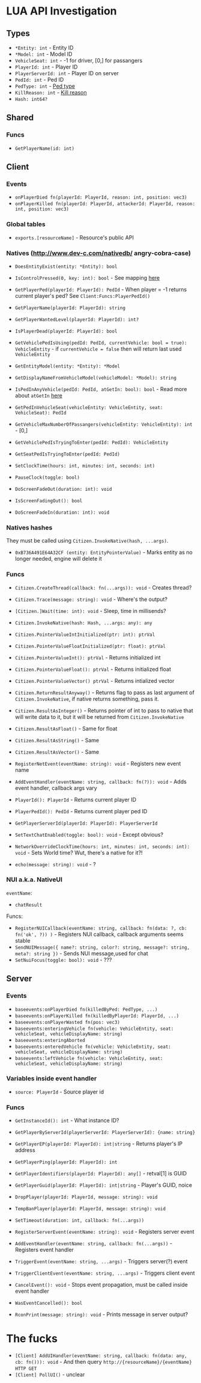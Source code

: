 # LUA API Investigation

## Types

- `*Entity: int` - Entity ID
- `*Model: int` - Model ID
- `VehicleSeat: int` - -1 for driver, [0,] for passangers
- `PlayerId: int` - Player ID
- `PlayerServerId: int` - Player ID on server
- `PedId: int` - Ped ID
- `PedType: int` - [Ped type](Lists/PedTypes.md)
- `KillReason: int` - [Kill reason](Lists/KillReasons.md)
- `Hash: int64?`

## Shared

### Funcs

- `GetPlayerName(id: int)`


## Client

### Events

- `onPlayerDied fn(playerId: PlayerId, reason: int, position: vec3)`
- `onPlayerKilled fn(playerId: PlayerId, attackerId: PlayerId, reason: int, position: vec3)`

### Global tables

- `exports.[resourceName]` - Resource's public API

### Natives (http://www.dev-c.com/nativedb/ angry-cobra-case)

- `DoesEntityExist(entity: *Entity): bool`

- `IsControlPressed(0, key: int): bool` - See mapping [here](http://www.dev-c.com/nativedb/func/info/f3a21bcd95725a4a)

- `GetPlayerPed(playerId: PlayerId): PedId` - When player = -1 returns current player's ped? See `Client:Funcs:PlayerPedId()`
- `GetPlayerName(playerId: PlayerId): string`
- `GetPlayerWantedLevel(playerId: PlayerId): int?`
- `IsPlayerDead(playerId: PlayerId): bool`

- `GetVehiclePedIsUsing(pedId: PedId, currentVehicle: bool = true): VehicleEntity` - if `currentVehicle = false` then will return last used `VehicleEntity`
- `GetEntityModel(entity: *Entity): *Model`
- `GetDisplayNameFromVehicleModel(vehicleModel: *Model): string`
- `IsPedInAnyVehicle(pedId: PedId, atGetIn: bool): bool` - Read more about `atGetIn` [here](http://www.dev-c.com/nativedb/func/info/997abd671d25ca0b)
- `GetPedInVehicleSeat(vehicleEntity: VehicleEntity, seat: VehicleSeat): PedId`
- `GetVehicleMaxNumberOfPassangers(vehicleEntity: VehicleEntity): int` - [0,]
- `GetVehiclePedIsTryingToEnter(pedId: PedId): VehicleEntity`
- `GetSeatPedIsTryingToEnter(pedId: PedId)`

- `SetClockTime(hours: int, minutes: int, seconds: int)`
- `PauseClock(toggle: bool)`

- `DoScreenFadeOut(duration: int): void`
- `IsScreenFadingOut(): bool`
- `DoScreenFadeIn(duration: int): void`

### Natives hashes

They must be called using `Citizen.InvokeNative(hash, ...args)`.

- `0xB736A491E64A32CF (entity: EntityPointerValue)` - Marks entity as no longer needed, engine will delete it

### Funcs

- `Citizen.CreateThread(callback: fn(...args)): void` - Creates thread?
- `Citizen.Trace(message: string): void` - Where's the output?
- `[Citizen.]Wait(time: int): void` - Sleep, time in millisends?

- `Citizen.InvokeNative(hash: Hash, ...args: any): any`
- `Citizen.PointerValueIntInitialized(ptr: int): ptrVal`
- `Citizen.PointerValueFloatInitialized(ptr: float): ptrVal`
- `Citizen.PointerValueInt(): ptrVal` - Returns initialized int
- `Citizen.PointerValueFloat(): ptrVal` - Returns initialized float
- `Citizen.PointerValueVector() ptrVal` - Returns intialized vector
- `Citizen.ReturnResultAnyway()` - Returns flag to pass as last argument of `Citizen.InvokeNative`, if native returns something, pass it.
- `Citizen.ResultAsInteger()` - Returns pointer of int to pass to native that will write data to it, but it will be returned from `Citizen.InvokeNative`
- `Citizen.ResultAsFloat()` - Same for float
- `Citizen.ResultAsString()` - Same
- `Citizen.ResultAsVector()` - Same

- `RegisterNetEvent(eventName: string): void` - Registers new event name
- `AddEventHandler(eventName: string, callback: fn(?)): void` - Adds event handler, callback args vary

- `PlayerId(): PlayerId` - Returns current player ID
- `PlayerPedId(): PedId` - Returns current player ped ID
- `GetPlayerServerId(playerId: PlayerId): PlayerServerId`

- `SetTextChatEnabled(toggle: bool): void` - Except obvious?

- `NetworkOverrideClockTime(hours: int, minutes: int, seconds: int): void` - Sets World time? Wut, there's a native for it?!

- `echo(message: string): void` - ?

### NUI a.k.a. NativeUI

`eventName`:
- `chatResult`

Funcs:

- `RegisterNUICallback(eventName: string, callback: fn(data: ?, cb: fn('ok', ?)) )` - Registers NUI callback, callback arguments seems stable
- `SendNUIMessage({ name?: string, color?: string, message?: string, meta?: string })` - Sends NUI message,used for chat
- `SetNuiFocus(toggle: bool): void` - ???


## Server

### Events

- `baseevents:onPlayerDied fn(killedByPed: PedType, ...)`
- `baseevents:onPlayerKilled fn(killedByPlayerId: PlayerId, ...)`
- `baseevents:onPlayerWasted fn(pos: vec3)`
- `baseevents:enteringVehicle fn(vehicle: VehicleEntity, seat: vehicleSeat, vehicleDisplayName: string)`
- `baseevents:enteringAborted`
- `baseevents:enteredVehicle fn(vehicle: VehicleEntity, seat: vehicleSeat, vehicleDisplayName: string)`
- `baseevents:leftVehicle fn(vehicle: VehicleEntity, seat: vehicleSeat, vehicleDisplayName: string)`

### Variables inside event handler

- `source: PlayerId` - Source player id

### Funcs

- `GetInstanceId(): int` - What instance ID?

- `GetPlayerByServerId(playerServerId: PlayerServerId): {name: string}`
- `GetPlayerEP(playerId: PlayerId): int|string` - Returns player's IP address
- `GetPlayerPing(playerId: PlayerId): int`
- `GetPlayerIdentifiers(playerId: PlayerId): any[]` - retval[1] is GUID
- `GetPlayerGuid(playerId: PlayerId): int|string` - Player's GUID, noice

- `DropPlayer(playerId: PlayerId, message: string): void`
- `TempBanPlayer(playerId: PlayerId, message: string): void`

- `SetTimeout(duration: int, callback: fn(...args))`

- `RegisterServerEvent(eventName: string): void` - Registers server event
- `AddEventHandler(eventName: string, callback: fn(...args))` - Registers event handler
- `TriggerEvent(eventName: string, ...args)` - Triggers server(?) event
- `TriggerClientEvent(eventName: string, ...args)` - Triggers client event
- `CancelEvent(): void` - Stops event propagation, must be called inside event handler
- `WasEventCancelled(): bool`

- `RconPrint(message: string): void` - Prints message in server output?



# The fucks

- `[Client] AddUIHandler(eventName: string, callback: fn(data: any, cb: fn())): void` - And then query `http://{resourceName}/{eventName}` `HTTP GET`
- `[Client] PollUI()` - unclear

